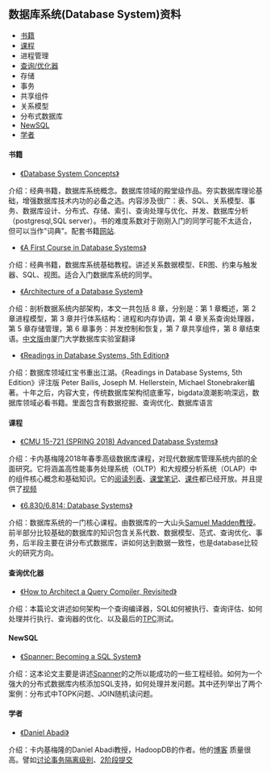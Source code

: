 ## 数据库系统(Database System)资料

- [书籍](#书籍)
- [课程](#课程)
- 进程管理
- [查询/优化器](#查询/优化器)
- 存储
- 事务
- 共享组件
- 关系模型
- 分布式数据库
- [NewSQL](#NewSQL)
- [学者](#学者)



#### 书籍

- [《Database System Concepts》](https://kakeboksen.td.org.uit.no/Database%20System%20Concepts%206th%20edition.pdf)

介绍：经典书籍，数据库系统概念。数据库领域的殿堂级作品。夯实数据库理论基础，增强数据库技术内功的必备之选。内容涉及很广：表、SQL、关系模型、事务、数据库设计、分布式、存储、索引、查询处理与优化、并发、数据库分析（postgresql,SQL server）。书的难度系数对于刚刚入门的同学可能不太适合，但可以当作"词典”。配套书籍[网站](https://www.db-book.com/).

- [《A First Course in Database Systems》](http://infolab.stanford.edu/~ullman/fcdb.html)

介绍：经典书籍，数据库系统基础教程。讲述关系数据模型、ER图、约束与触发器、SQL、视图。适合入门数据库系统的同学。

- [《Architecture of a Database System》](http://db.cs.berkeley.edu/papers/fntdb07-architecture.pdf)

介绍：剖析数据系统内部架构，本文一共包括 8 章，分别是：第 1 章概述，第 2 章进程模型，第 3 章并行体系结构：进程和内存协调，第 4 章关系查询处理器，第 5 章存储管理，第 6 章事务：并发控制和恢复，第 7 章共享组件，第 8 章结束语。[中文版](http://dblab.xmu.edu.cn/wp-content/uploads/old/files/linziyu-Architecture%20of%20a%20Database%20System(Chinese%20Version)-ALL.pdf)由厦门大学数据库实验室翻译

- [《Readings in Database Systems, 5th Edition》](http://www.redbook.io/)

介绍：数据库领域红宝书重出江湖。《Readings in Database Systems, 5th Edition》评注版 Peter Bailis, Joseph M. Hellerstein, Michael Stonebraker编著。十年之后，内容大变，传统数据库架构彻底重写，bigdata浪潮影响深远，数据库领域必看书籍。里面包含有数据挖掘、查询优化、数据库语言

#### 课程

- [《CMU 15-721 (SPRING 2018) Advanced Database Systems》](https://15721.courses.cs.cmu.edu/spring2018/)

介绍：卡内基梅隆2018年春季高级数据库课程，对现代数据库管理系统内部的全面研究。它将涵盖高性能事务处理系统（OLTP）和大规模分析系统（OLAP）中的组件核心概念和基础知识。它的[阅读列表](https://15721.courses.cs.cmu.edu/spring2018/schedule.html#jan-24-2018)、[课堂笔记](https://15721.courses.cs.cmu.edu/spring2018/notes/)、[课件](https://15721.courses.cs.cmu.edu/spring2018/slides/)都已经开放。并且提供了[视频](https://www.youtube.com/playlist?list=PLSE8ODhjZXjYplQRUlrgQKwIAV3es0U6t)

- [《6.830/6.814: Database Systems》](http://db.csail.mit.edu/6.830/)

介绍：数据库系统的一门核心课程。由数据库的一大山头[Samuel Madden教授](http://db.csail.mit.edu/madden/)。前半部分比较基础的数据库的知识包含关系代数、数据模型、范式、查询优化、事务，后半段主要在讲分布式数据库，讲如何达到数据一致性，也是database比较火的研究方向。

#### 查询优化器

- [《How to Architect a Query Compiler, Revisited》](https://www.cs.purdue.edu/homes/rompf/papers/tahboub-sigmod18.pdf)

介绍：本篇论文讲述如何架构一个查询编译器，SQL如何被执行、查询评估、如何处理并行执行、查询器的优化、以及最后的[TPC]([http://www.tpc.org/information/benchmarks.asp](http://www.tpc.org/information/benchmarks.asp))测试。

#### NewSQL

- [《Spanner: Becoming a SQL System》](https://static.googleusercontent.com/media/research.google.com/zh-CN//pubs/archive/46103.pdf)    

介绍：这本论文主要是讲述[Spanner](https://storage.googleapis.com/pub-tools-public-publication-data/pdf/65b514eda12d025585183a641b5a9e096a3c4be5.pdf)的之所以能成功的一些工程经验。如何为一个强大的分布式数据库内核添加SQL支持，如何处理并发问题。其中还列举出了两个案例：分布式中TOPK问题、JOIN随机读问题。

#### 学者

- [《Daniel Abadi》](https://www.cs.umd.edu/~abadi/)    

介绍：卡内基梅隆的Daniel Abadi教授，HadoopDB的作者。他的[博客](http://dbmsmusings.blogspot.com/) 质量很高。譬如[讨论事务隔离级别](http://dbmsmusings.blogspot.com/2019/05/introduction-to-transaction-isolation.html)、[2阶段提交](http://dbmsmusings.blogspot.com/2019/01/its-time-to-move-on-from-two-phase.html)